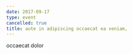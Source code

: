 ```yaml
---
date: 2017-09-17
type: event
cancelled: true
title: aute in adipiscing occaecat ea veniam,
---
```

occaecat dolor